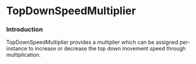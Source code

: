 # TopDownSpeedMultiplier

### Introduction

TopDownSpeedMultiplier provides a multiplier which can be assigned per-instance to increase or decrease the top down movement speed through multiplication.
